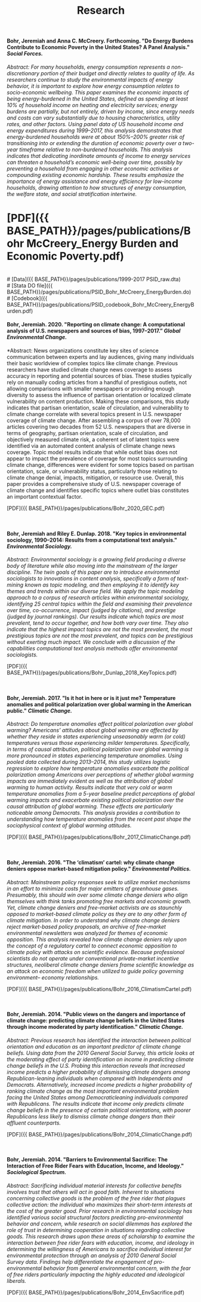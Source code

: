 ﻿---
layout: page
title: Research
description: Jeremiah Bohr's research
---
<!-- Google Tag Manager -->
<script>(function(w,d,s,l,i){w[l]=w[l]||[];w[l].push({'gtm.start':
new Date().getTime(),event:'gtm.js'});var f=d.getElementsByTagName(s)[0],
j=d.createElement(s),dl=l!='dataLayer'?'&l='+l:'';j.async=true;j.src=
'https://www.googletagmanager.com/gtm.js?id='+i+dl;f.parentNode.insertBefore(j,f);
})(window,document,'script','dataLayer','GTM-TW8FDKJ');</script>
<!-- End Google Tag Manager -->

<!-- Global site tag (gtag.js) - Google Analytics -->
<script async src="https://www.googletagmanager.com/gtag/js?id=UA-127467072-1"></script>
<script>
  window.dataLayer = window.dataLayer || [];
  function gtag(){dataLayer.push(arguments);}
  gtag('js', new Date());

  gtag('config', 'UA-127467072-1');
</script>

<!-- Google Tag Manager (noscript) -->
<noscript><iframe src="https://www.googletagmanager.com/ns.html?id=GTM-TW8FDKJ"
height="0" width="0" style="display:none;visibility:hidden"></iframe></noscript>
<!-- End Google Tag Manager (noscript) -->


#### Bohr, Jeremiah and Anna C. McCreery. Forthcoming. "Do Energy Burdens Contribute to Economic Poverty in the United States? A Panel Analysis." *Social Forces.*
*Abstract: For many households, energy consumption represents a non-discretionary portion of their budget and directly relates to quality of life. As researchers continue to study the environmental impacts of energy behavior, it is important to explore how energy consumption relates to socio-economic wellbeing. This paper examines the economic impacts of being energy-burdened in the United States, defined as spending at least 10% of household income on heating and electricity services; energy burdens are partially, but not entirely, driven by income, since energy needs and costs can vary substantially due to housing characteristics, utility rates, and other factors. Using panel data of US household income and energy expenditures during 1999–2017, this analysis demonstrates that energy-burdened households were at about 150%–200% greater risk of transitioning into or extending the duration of economic poverty over a
two-year timeframe relative to non-burdened households. This analysis indicates that dedicating inordinate amounts of income to energy services can threaten a household’s economic well-being over time, possibly by preventing a household from engaging in other economic activities or compounding existing economic hardship. These results emphasize the importance of energy assistance and energy efficiency for low-income households, drawing attention to how structures of energy consumption, the welfare state, and social stratification intertwine.*

# [PDF]({{ BASE_PATH}}/pages/publications/Bohr McCreery_Energy Burden and Economic Poverty.pdf)
<br />
# [Data]({{ BASE_PATH}}/pages/publications/1999-2017 PSID_raw.dta)
<br />
# [Stata DO file]({{ BASE_PATH}}/pages/publications/PSID_Bohr_McCreery_EnergyBurden.do)
<br />
# [Codebook]({{ BASE_PATH}}/pages/publications/PSID_codebook_Bohr_McCreery_EnergyBurden.pdf)

<br />


#### Bohr, Jeremiah. 2020. "Reporting on climate change: A computational analysis of U.S. newspapers and sources of bias, 1997–2017.” *Global Environmental Change.*
*Abstract: News organizations constitute key sites of science communication between experts and lay audiences, giving many individuals their basic worldview of complex topics like climate change. Previous researchers have studied climate change news coverage to assess accuracy in reporting and potential sources of bias. These studies typically rely on manually coding articles from a handful of prestigious outlets, not allowing comparisons with smaller newspapers or providing enough diversity to assess the influence of partisan orientation or localized climate vulnerability on content production. Making these comparisons, this study indicates that partisan orientation, scale of circulation, and vulnerability to climate change correlate with several topics present in U.S. newspaper coverage of climate change. After assembling a corpus of over 78,000 articles covering two decades from 52 U.S. newspapers that are diverse in terms of geography, partisan orientation, scale of circulation, and objectively measured climate risk, a coherent set of latent topics were identified via an automated content analysis of climate change news coverage. Topic model results indicate that while outlet bias does not appear to impact the prevalence of coverage for most topics surrounding climate change, differences were evident for some topics based on partisan orientation, scale, or vulnerability status, particularly those relating to climate change denial, impacts, mitigation, or resource use. Overall, this paper provides a comprehensive study of U.S. newspaper coverage of climate change and identifies specific topics where outlet bias constitutes an important contextual factor.

[PDF]({{ BASE_PATH}}/pages/publications/Bohr_2020_GEC.pdf)

<br />


#### Bohr, Jeremiah and Riley E. Dunlap. 2018. "Key topics in environmental sociology, 1990–2014: Results from a computational text analysis."  *Environmental Sociology.*
*Abstract: Environmental sociology is a growing field producing a diverse body of literature while also moving into the mainstream of the larger discipline. The twin goals of this paper are to introduce environmental sociologists to innovations in content analysis, specifically a form of text-mining known as topic modeling, and then employing it to identify key themes and trends within our diverse field. We apply the topic modeling approach to a corpus of research articles within environmental sociology, identifying 25 central topics within the field and examining their prevalence over time, co-occurrence, impact (judged by citations), and prestige (judged by journal rankings). Our results indicate which topics are most prevalent, tend to occur together, and how both vary over time. They also indicate that the highest impact topics are not the most prevalent, the most prestigious topics are not the most prevalent, and topics can be prestigious without exerting much impact. We conclude with a discussion of the capabilities computational text analysis methods offer environmental sociologists.*

[PDF]({{ BASE_PATH}}/pages/publications/Bohr_Dunlap_2018_KeyTopics.pdf)

<br />


#### Bohr, Jeremiah. 2017. "Is it hot in here or is it just me? Temperature anomalies and political polarization over global warming in the American public."  *Climatic Change.*
*Abstract: Do temperature anomalies affect political polarization over global warming? Americans’ attitudes about global warming are affected by whether they reside in states experiencing unseasonably warm (or cold) temperatures versus those experiencing milder temperatures. Specifically, in terms of causal attribution, political polarization over global warming is more pronounced in states experiencing temperature anomalies. Using pooled data collected during 2013–2014, this study utilizes logistic regression to explore how temperature anomalies exacerbate the political polarization among Americans over perceptions of whether global warming impacts are immediately evident as well as the attribution of global warming to human activity. Results indicate that very cold or warm temperature anomalies from a 5-year baseline predict perceptions of global warming impacts and exacerbate existing political polarization over the causal attribution of global warming. These effects are particularly noticeable among Democrats. This analysis provides a contribution to understanding how temperature anomalies from the recent past shape the sociophysical context of global warming attitudes.*

[PDF]({{ BASE_PATH}}/pages/publications/Bohr_2017_ClimaticChange.pdf)

<br />
    

#### Bohr, Jeremiah. 2016. "The ‘climatism’ cartel: why climate change deniers oppose market-based mitigation policy."  *Environmental Politics.*
*Abstract: Mainstream policy responses seek to utilize market mechanisms in an effort to
minimize costs for major emitters of greenhouse gases. Presumably, this
should win over some climate change deniers who align themselves with
think tanks promoting free markets and economic growth. Yet, climate change
deniers and free-market activists are as staunchly opposed to market-based
climate policy as they are to any other form of climate mitigation. In order to
understand why climate change deniers reject market-based policy proposals,
an archive of free-market environmental newsletters was analyzed for themes
of economic opposition. This analysis revealed how climate change deniers
rely upon the concept of a regulatory cartel to connect economic opposition
to climate policy with attacks on scientific evidence. Because professional
scientists do not operate under conventional private-market incentive structures,
neoliberal climate change deniers frame scientific knowledge as an
attack on economic freedom when utilized to guide policy governing environment–
economy relationships.*

[PDF]({{ BASE_PATH}}/pages/publications/Bohr_2016_ClimatismCartel.pdf)

<br />


#### Bohr, Jeremiah. 2014. "Public views on the dangers and importance of climate change: predicting climate change beliefs in the United States through income moderated by party identification." *Climatic Change.*
*Abstract: Previous research has identified the interaction between political orientation and education as an important predictor of climate change beliefs. Using data from the 2010
General Social Survey, this article looks at the moderating effect of party identification on income in predicting climate change beliefs in the U.S. Probing this interaction reveals that increased income predicts a higher probability of dismissing climate dangers among Republican-leaning individuals when compared with Independents and Democrats. Alternatively, increased income predicts a higher probability of ranking climate change as the most important environmental problem facing the United States among Democraticleaning
individuals compared with Republicans. The results indicate that income only predicts climate change beliefs in the presence of certain political orientations, with poorer Republicans
less likely to dismiss climate change dangers than their affluent counterparts.*

[PDF]({{ BASE_PATH}}/pages/publications/Bohr_2014_ClimaticChange.pdf)

<br />


#### Bohr, Jeremiah. 2014. "Barriers to Environmental Sacrifice: The Interaction of Free Rider Fears with Education, Income, and Ideology." *Sociological Spectrum.*
*Abstract: Sacrificing individual material interests for collective benefits involves trust that others will act in good faith. Inherent to situations concerning collective goods is the problem of the free rider that plagues collective action: the individual who maximizes their short-term interests at the cost of the greater good. Prior research in environmental sociology has identified various social structural factors predicting pro-environmental behavior and concern, while research on social dilemmas has explored the role of trust in determining cooperation in situations regarding collective goods. This research draws upon these areas of scholarship to examine the interaction between free rider fears with education, income, and ideology in determining the willingness of Americans to sacrifice individual interest for environmental protection through an analysis of 2010 General Social Survey data. Findings help differentiate the engagement of pro-environmental behavior from general environmental concern, with the fear of free riders particularly impacting the highly educated and ideological liberals.*

[PDF]({{ BASE_PATH}}/pages/publications/Bohr_2014_EnvSacrifice.pdf)

<br />

<!-- Note: this is how to write a comment in HTML. Everything in here won't show up on your webpage.-->

<!--
To increase the size of the title, use fewer # in front of the paper title.
To decrease the size of the title, use more #. 
To remove the italics, remove the * before and after the description
To remove the underline from the title, remove the <u> tags (<u> and </u>)
-->